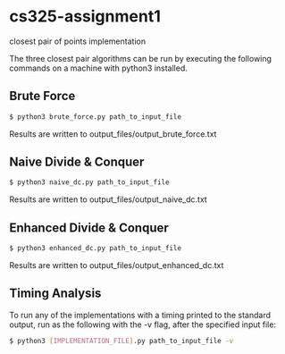 # cs325-assignment1
closest pair of points implementation

The three closest pair algorithms can be run by executing the following commands on a machine with python3 installed.

## Brute Force
```bash
$ python3 brute_force.py path_to_input_file
```
Results are written to output_files/output_brute_force.txt

## Naive Divide & Conquer
```bash
$ python3 naive_dc.py path_to_input_file
```
Results are written to output_files/output_naive_dc.txt

## Enhanced Divide & Conquer
```bash
$ python3 enhanced_dc.py path_to_input_file
```
Results are written to output_files/output_enhanced_dc.txt

## Timing Analysis
To run any of the implementations with a timing printed to the standard output,
run as the following with the -v flag, after the specified input file:
```bash
$ python3 [IMPLEMENTATION_FILE].py path_to_input_file -v
```